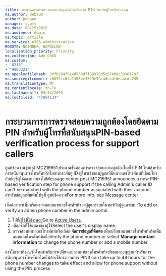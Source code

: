 ```yaml
---
title: กระบวนการการตรวจสอบความถูกต้องโดยยึดตาม PIN สำหรับผู้โทรที่สนับสนุน
ms.author: pebaum
author: pebaum
manager: scotv
ms.date: 08/25/2020
ms.audience: Admin
ms.topic: article
ms.service: o365-administration
ROBOTS: NOINDEX, NOFOLLOW
localization_priority: Priority
ms.collection: Adm_O365
ms.custom:
- "6218"
- "9003321"
ms.openlocfilehash: 2ffb254f914d738dff09976d5c574b6c3036f793
ms.sourcegitcommit: c6692ce0fa1358ec3529e59ca0ecdfdea4cdc759
ms.translationtype: MT
ms.contentlocale: th-TH
ms.lasthandoff: 09/14/2020
ms.locfileid: "47804134"
---
```

# <a name="pin-based-verification-process-for-support-callers"></a><span data-ttu-id="8110c-102">กระบวนการการตรวจสอบความถูกต้องโดยยึดตาม PIN สำหรับผู้โทรที่สนับสนุน</span><span class="sxs-lookup"><span data-stu-id="8110c-102">PIN-based verification process for support callers</span></span>

<span data-ttu-id="8110c-103">ศูนย์ข้อความ post MC219951 ประกาศขั้นตอนการตรวจสอบความถูกต้องโดยใช้ PIN ใหม่สำหรับการสนับสนุนทางโทรศัพท์ถ้าไม่สามารถจับคู่ ID ผู้โทรเข้าของผู้ดูแลที่มีหมายเลขโทรศัพท์ที่เชื่อมโยงกับบัญชีผู้ใช้ของพวกเขาได้</span><span class="sxs-lookup"><span data-stu-id="8110c-103">Message center post MC219951 announces a new PIN-based verification step for phone support if the calling Admin's caller ID can't be matched with the phone number associated with their account.</span></span> <span data-ttu-id="8110c-104">สำหรับข้อมูลเพิ่มเติมให้ดูที่ [ศูนย์ข้อความ](https://admin.microsoft.com/AdminPortal/Home#/MessageCenter)</span><span class="sxs-lookup"><span data-stu-id="8110c-104">For more info, see [Message center](https://admin.microsoft.com/AdminPortal/Home#/MessageCenter)</span></span> 

<span data-ttu-id="8110c-105">เมื่อต้องการเพิ่มหรือตรวจสอบหมายเลขโทรศัพท์ของผู้ดูแลระบบในพอร์ทัลผู้ดูแลระบบ:</span><span class="sxs-lookup"><span data-stu-id="8110c-105">To add or verify an admin phone number in the admin portal:</span></span>  

1. <span data-ttu-id="8110c-106">ไปที่[ผู้ใช้ที่ใช้งานอยู่](https://admin.microsoft.com/AdminPortal/Home#/users)</span><span class="sxs-lookup"><span data-stu-id="8110c-106">Go to [Active Users](https://admin.microsoft.com/AdminPortal/Home#/users).</span></span>
2. <span data-ttu-id="8110c-107">เลือกชื่อที่ใช้แสดงของผู้ใช้</span><span class="sxs-lookup"><span data-stu-id="8110c-107">Select the user's display name.</span></span>
3. <span data-ttu-id="8110c-108">ตรวจสอบหมายเลขโทรศัพท์หรือเลือก **จัดการข้อมูลที่ติดต่อ** เพื่อเปลี่ยนหมายเลขโทรศัพท์หรือเพิ่มหมายเลขโทรศัพท์มือถือ</span><span class="sxs-lookup"><span data-stu-id="8110c-108">Verify the phone number or select **Manage contact information** to change the phone number or add a mobile number.</span></span>     

<span data-ttu-id="8110c-109">อาจใช้เวลาถึง๔๘ชั่วโมงสำหรับการเปลี่ยนแปลงหมายเลขโทรศัพท์จะมีผลและอนุญาตสำหรับการสนับสนุนทางโทรศัพท์โดยไม่ต้องใช้กระบวนการ PIN</span><span class="sxs-lookup"><span data-stu-id="8110c-109">It can take up to 48 hours for the phone number changes to take effect and allow for phone support without using the PIN process.</span></span>